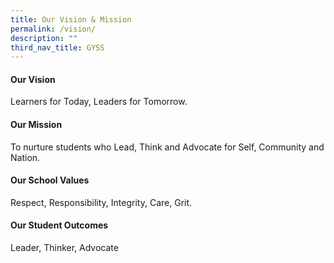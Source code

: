 ```yaml
---
title: Our Vision & Mission
permalink: /vision/
description: ""
third_nav_title: GYSS
---
```

#### **Our Vision**

Learners for Today, Leaders for Tomorrow.

#### **Our Mission**

To nurture students who Lead, Think and Advocate for Self, Community and Nation.

#### **Our School Values**

Respect, Responsibility, Integrity, Care, Grit.

#### **Our Student Outcomes**

Leader, Thinker, Advocate